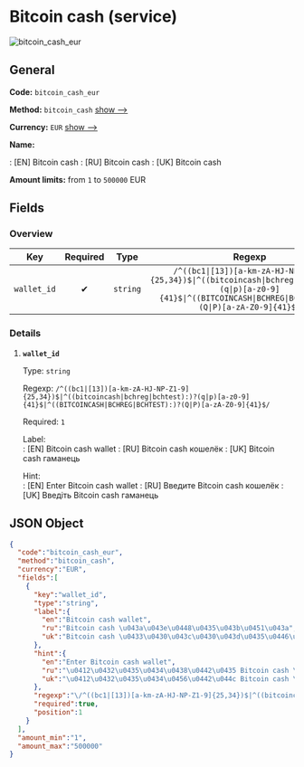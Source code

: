 
# Bitcoin cash (service) 
![bitcoin_cash_eur](https://static.openfintech.io/payout_methods/bitcoin_cash_eur/logo.svg?w=400&c=v0.59.26#w24)  

## General 
 
**Code:** `bitcoin_cash_eur` 
 
**Method:** `bitcoin_cash` [show -->](/payout-methods/bitcoin_cash/) 
 
**Currency:** `EUR` [show -->](/currencies/EUR/) 
 
**Name:** 
 
:	[EN] Bitcoin cash 
:	[RU] Bitcoin cash 
:	[UK] Bitcoin cash 
 
**Amount limits:** from `1` to `500000` EUR 

## Fields 

### Overview 

|Key|Required|Type|Regexp| 
|:---:|:---:|:---:|:---:| 
|`wallet_id`|✔|`string`|`/^((bc1\|[13])[a-km-zA-HJ-NP-Z1-9]{25,34})$\|^((bitcoincash\|bchreg\|bchtest):)?(q\|p)[a-z0-9]{41}$\|^((BITCOINCASH\|BCHREG\|BCHTEST):)?(Q\|P)[a-zA-Z0-9]{41}$/`| 
 

### Details 
 
1. **`wallet_id`** 
 
	Type: `string` 
 
	Regexp: `/^((bc1|[13])[a-km-zA-HJ-NP-Z1-9]{25,34})$|^((bitcoincash|bchreg|bchtest):)?(q|p)[a-z0-9]{41}$|^((BITCOINCASH|BCHREG|BCHTEST):)?(Q|P)[a-zA-Z0-9]{41}$/` 
 
	Required: `1` 
 
	Label:  
	: [EN] Bitcoin cash wallet 
	: [RU] Bitcoin cash кошелёк 
	: [UK] Bitcoin cash гаманець 
 
	Hint:  
	: [EN] Enter Bitcoin cash wallet 
	: [RU] Введите Bitcoin cash кошелёк 
	: [UK] Введіть Bitcoin cash гаманець 
 

## JSON Object 

```json
{
  "code":"bitcoin_cash_eur",
  "method":"bitcoin_cash",
  "currency":"EUR",
  "fields":[
    {
      "key":"wallet_id",
      "type":"string",
      "label":{
        "en":"Bitcoin cash wallet",
        "ru":"Bitcoin cash \u043a\u043e\u0448\u0435\u043b\u0451\u043a",
        "uk":"Bitcoin cash \u0433\u0430\u043c\u0430\u043d\u0435\u0446\u044c"
      },
      "hint":{
        "en":"Enter Bitcoin cash wallet",
        "ru":"\u0412\u0432\u0435\u0434\u0438\u0442\u0435 Bitcoin cash \u043a\u043e\u0448\u0435\u043b\u0451\u043a",
        "uk":"\u0412\u0432\u0435\u0434\u0456\u0442\u044c Bitcoin cash \u0433\u0430\u043c\u0430\u043d\u0435\u0446\u044c"
      },
      "regexp":"\/^((bc1|[13])[a-km-zA-HJ-NP-Z1-9]{25,34})$|^((bitcoincash|bchreg|bchtest):)?(q|p)[a-z0-9]{41}$|^((BITCOINCASH|BCHREG|BCHTEST):)?(Q|P)[a-zA-Z0-9]{41}$\/",
      "required":true,
      "position":1
    }
  ],
  "amount_min":"1",
  "amount_max":"500000"
}
```  
